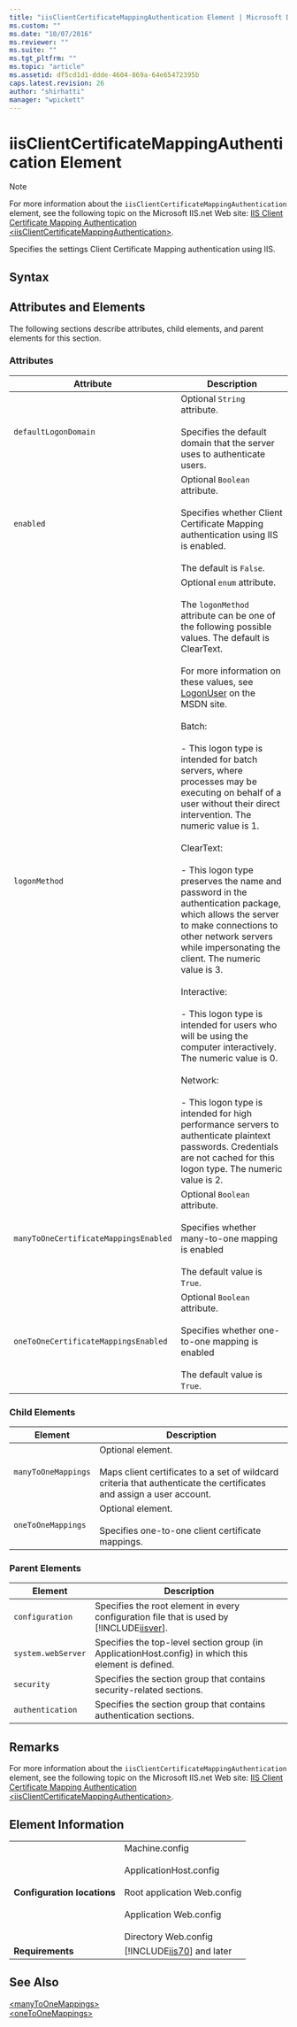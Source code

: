 ```yaml
---
title: "iisClientCertificateMappingAuthentication Element | Microsoft Docs"
ms.custom: ""
ms.date: "10/07/2016"
ms.reviewer: ""
ms.suite: ""
ms.tgt_pltfrm: ""
ms.topic: "article"
ms.assetid: df5cd1d1-ddde-4604-869a-64e65472395b
caps.latest.revision: 26
author: "shirhatti"
manager: "wpickett"
---
```

# iisClientCertificateMappingAuthentication Element
> [!NOTE]
>  For more information about the `iisClientCertificateMappingAuthentication` element, see the following topic on the Microsoft IIS.net Web site: [IIS Client Certificate Mapping Authentication \<iisClientCertificateMappingAuthentication>](http://www.iis.net/ConfigReference/system.webServer/security/authentication/iisClientCertificateMappingAuthentication).  
  
 Specifies the settings Client Certificate Mapping authentication using IIS.  
  
## Syntax  
  
## Attributes and Elements  
 The following sections describe attributes, child elements, and parent elements for this section.  
  
### Attributes  
  
|Attribute|Description|  
|---------------|-----------------|  
|`defaultLogonDomain`|Optional `String` attribute.<br /><br /> Specifies the default domain that the server uses to authenticate users.|  
|`enabled`|Optional `Boolean` attribute.<br /><br /> Specifies whether Client Certificate Mapping authentication using IIS is enabled.<br /><br /> The default is `False`.|  
|`logonMethod`|Optional `enum` attribute.<br /><br /> The `logonMethod` attribute can be one of the following possible values. The default is ClearText.<br /><br /> For more information on these values, see [LogonUser](http://msdn2.microsoft.com/en-us/library/aa378184.aspx) on the MSDN site.<br /><br /> Batch:<br /><br /> - This logon type is intended for batch servers, where processes may be executing on behalf of a user without their direct intervention. The numeric value is 1.<br /><br /> ClearText:<br /><br /> - This logon type preserves the name and password in the authentication package, which allows the server to make connections to other network servers while impersonating the client. The numeric value is 3.<br /><br /> Interactive:<br /><br /> - This logon type is intended for users who will be using the computer interactively. The numeric value is 0.<br /><br /> Network:<br /><br /> - This logon type is intended for high performance servers to authenticate plaintext passwords. Credentials are not cached for this logon type. The numeric value is 2.|  
|`manyToOneCertificateMappingsEnabled`|Optional `Boolean` attribute.<br /><br /> Specifies whether many-to-one mapping is enabled<br /><br /> The default value is `True`.|  
|`oneToOneCertificateMappingsEnabled`|Optional `Boolean` attribute.<br /><br /> Specifies whether one-to-one mapping is enabled<br /><br /> The default value is `True`.|  
  
### Child Elements  
  
|Element|Description|  
|-------------|-----------------|  
|`manyToOneMappings`|Optional element.<br /><br /> Maps client certificates to a set of wildcard criteria that authenticate the certificates and assign a user account.|  
|`oneToOneMappings`|Optional element.<br /><br /> Specifies one-to-one client certificate mappings.|  
  
### Parent Elements  
  
|Element|Description|  
|-------------|-----------------|  
|`configuration`|Specifies the root element in every configuration file that is used by [!INCLUDE[iisver](../../reference/admin/includes/iisver-md.md)].|  
|`system.webServer`|Specifies the top-level section group (in ApplicationHost.config) in which this element is defined.|  
|`security`|Specifies the section group that contains security-related sections.|  
|`authentication`|Specifies the section group that contains authentication sections.|  
  
## Remarks  
 For more information about the `iisClientCertificateMappingAuthentication` element, see the following topic on the Microsoft IIS.net Web site: [IIS Client Certificate Mapping Authentication \<iisClientCertificateMappingAuthentication>](http://www.iis.net/ConfigReference/system.webServer/security/authentication/iisClientCertificateMappingAuthentication).  
  
## Element Information  
  
|||  
|-|-|  
|**Configuration locations**|Machine.config<br /><br /> ApplicationHost.config<br /><br /> Root application Web.config<br /><br /> Application Web.config<br /><br /> Directory Web.config|  
|**Requirements**|[!INCLUDE[iis70](../../reference/admin/includes/iis70-md.md)] and later|  
  
## See Also  
 [\<manyToOneMappings>](../../reference/admin/manytoonemappings-element-for-iisclientcertificatemappingauthentication.md)   
 [\<oneToOneMappings>](../../reference/admin/onetoonemappings-element-for-security.md)